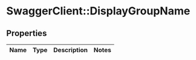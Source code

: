 # SwaggerClient::DisplayGroupName

## Properties
Name | Type | Description | Notes
------------ | ------------- | ------------- | -------------


